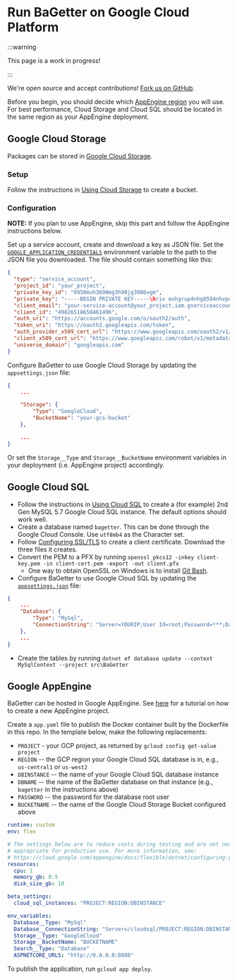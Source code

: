 # Run BaGetter on Google Cloud Platform

:::warning

This page is a work in progress!

:::

We're open source and accept contributions!
[Fork us on GitHub](https://github.com/bagetter/BaGetter).

Before you begin, you should decide which [AppEngine region](https://cloud.google.com/appengine/docs/locations)
you will use. For best performance, Cloud Storage and Cloud SQL should be located
in the same region as your AppEngine deployment.

## Google Cloud Storage

Packages can be stored in [Google Cloud Storage](https://cloud.google.com/storage/).

### Setup

Follow the instructions in [Using Cloud Storage](https://cloud.google.com/appengine/docs/flexible/dotnet/using-cloud-storage) to create a bucket.

### Configuration

**NOTE:** If you plan to use AppEngine, skip this part and follow the AppEngine instructions below.

Set up a service account, create and download a key as JSON file. Set the [`GOOGLE_APPLICATION_CREDENTIALS`](https://cloud.google.com/docs/authentication/provide-credentials-adc#wlif-key)
environment variable to the path to the JSON file you downloaded. The file should contain something like this:

```json
{
  "type": "service_account",
  "project_id": "your_project",
  "private_key_id": "6950mvh3690mg3h90jg3986vgm",
  "private_key": "-----BEGIN PRIVATE KEY-----\hriv eohgrup4nhg8594nhvpog59p4w5...",
  "client_email": "your-service-account@your_project.iam.gserviceaccount.com",
  "client_id": "49826518658461496",
  "auth_uri": "https://accounts.google.com/o/oauth2/auth",
  "token_uri": "https://oauth2.googleapis.com/token",
  "auth_provider_x509_cert_url": "https://www.googleapis.com/oauth2/v1/certs",
  "client_x509_cert_url": "https://www.googleapis.com/robot/v1/metadata/x509/your-service-account%40your_project.iam.gserviceaccount.com",
  "universe_domain": "googleapis.com"
}

```

Configure BaGetter to use Google Cloud Storage by updating the `appsettings.json` file:

```json
{
    ...

    "Storage": {
        "Type": "GoogleCloud",
        "BucketName": "your-gcs-bucket"
    },

    ...
}
```

Or set the `Storage__Type` and `Storage__BucketName` environment variables in your deployment (i.e. AppEngine project) accordingly.

## Google Cloud SQL

- Follow the instructions in [Using Cloud SQL](https://cloud.google.com/appengine/docs/flexible/dotnet/using-cloud-sql) to create a (for example) 2nd Gen MySQL 5.7 Google Cloud SQL instance. The default options should work well.
- Create a database named `bagetter`. This can be done through the Google Cloud Console. Use `utf8mb4` as the Character set.
- Follow [Configuring SSL/TLS](https://cloud.google.com/sql/docs/mysql/configure-ssl-instance#new-client) to create a client certificate. Download the three files it creates.
- Convert the PEM to a PFX by running `openssl pkcs12 -inkey client-key.pem -in client-cert.pem -export -out client.pfx`
  - One way to obtain OpenSSL on Windows is to install [Git Bash](https://gitforwindows.org/).
- Configure BaGetter to use Google Cloud SQL by updating the [`appsettings.json`](https://github.com/bagetter/BaGetter/blob/master/src/BaGetter/appsettings.json) file:

```json
{
    ...
    "Database": {
        "Type": "MySql",
        "ConnectionString": "Server=YOURIP;User Id=root;Password=***;Database=bagetter;CertificateFile=C:\\Path\\To\\client.pfx;CACertificateFile=C:\\Path\\To\\server-ca.pem;SSL Mode=VerifyCA"
    },
    ...
}
```

- Create the tables by running `dotnet ef database update --context MySqlContext --project src\BaGetter`

## Google AppEngine

BaGetter can be hosted in Google AppEngine. See [here](https://cloud.google.com/appengine/docs/flexible/dotnet/quickstart)
for a tutorial on how to create a new AppEngine project.

Create a `app.yaml` file to publish the Docker container built by the Dockerfile in this repo. In the template
below, make the following replacements:

- `PROJECT` - your GCP project, as returned by `gcloud config get-value project`
- `REGION` -- the GCP region your Google Cloud SQL database is in, e.g., `us-central1` or `us-west2`
- `DBINSTANCE` -- the name of your Google Cloud SQL database instance
- `DBNAME` -- the name of the BaGetter database on that instance (e.g., `bagetter` in the instructions above)
- `PASSWORD` -- the password for the database root user
- `BUCKETNAME` -- the name of the Google Cloud Storage Bucket configured above

```yaml
runtime: custom
env: flex

# The settings below are to reduce costs during testing and are not necessarily
# appropriate for production use. For more information, see:
# https://cloud.google.com/appengine/docs/flexible/dotnet/configuring-your-app-with-app-yaml
resources:
  cpu: 1
  memory_gb: 0.5
  disk_size_gb: 10

beta_settings:
  cloud_sql_instances: "PROJECT:REGION:DBINSTANCE"

env_variables:
  Database__Type: "MySql"
  Database__ConnectionString: "Server=/cloudsql/PROJECT:REGION:DBINSTANCE;User Id=root;Password=PASSWORD;Database=DBNAME;SslMode=None"
  Storage__Type: "GoogleCloud"
  Storage__BucketName: "BUCKETNAME"
  Search__Type: "Database"
  ASPNETCORE_URLS: "http://0.0.0.0:8080"
```

To publish the application, run `gcloud app deploy`.
